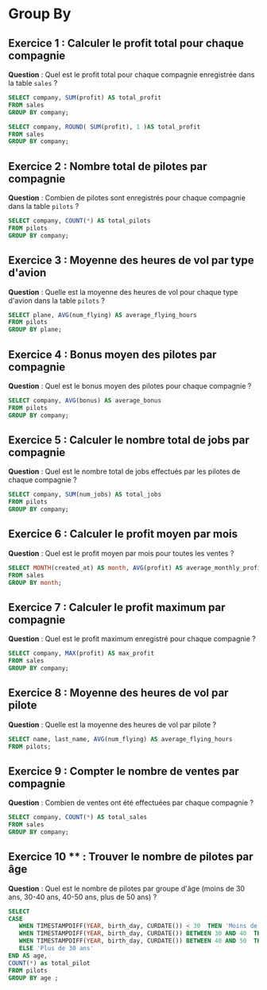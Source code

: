 # Group By 

## Exercice 1 : Calculer le profit total pour chaque compagnie

**Question** : Quel est le profit total pour chaque compagnie enregistrée dans la table `sales` ?

```sql
SELECT company, SUM(profit) AS total_profit
FROM sales
GROUP BY company;

SELECT company, ROUND( SUM(profit), 1 )AS total_profit
FROM sales
GROUP BY company;
```

## Exercice 2 : Nombre total de pilotes par compagnie

**Question** : Combien de pilotes sont enregistrés pour chaque compagnie dans la table `pilots` ?

```sql
SELECT company, COUNT(*) AS total_pilots
FROM pilots
GROUP BY company;
```

## Exercice 3 : Moyenne des heures de vol par type d'avion

**Question** : Quelle est la moyenne des heures de vol pour chaque type d'avion dans la table `pilots` ?

```sql
SELECT plane, AVG(num_flying) AS average_flying_hours
FROM pilots
GROUP BY plane;
```

## Exercice 4 : Bonus moyen des pilotes par compagnie

**Question** : Quel est le bonus moyen des pilotes pour chaque compagnie ?

```sql
SELECT company, AVG(bonus) AS average_bonus
FROM pilots
GROUP BY company;
```

## Exercice 5 : Calculer le nombre total de jobs par compagnie

**Question** : Quel est le nombre total de jobs effectués par les pilotes de chaque compagnie ?

```sql
SELECT company, SUM(num_jobs) AS total_jobs
FROM pilots
GROUP BY company;
```

## Exercice 6 : Calculer le profit moyen par mois

**Question** : Quel est le profit moyen par mois pour toutes les ventes ?

```sql
SELECT MONTH(created_at) AS month, AVG(profit) AS average_monthly_profit
FROM sales
GROUP BY month;
```

## Exercice 7 : Calculer le profit maximum par compagnie

**Question** : Quel est le profit maximum enregistré pour chaque compagnie ?

```sql
SELECT company, MAX(profit) AS max_profit
FROM sales
GROUP BY company;
```

## Exercice 8 : Moyenne des heures de vol par pilote

**Question** : Quelle est la moyenne des heures de vol par pilote ?

```sql
SELECT name, last_name, AVG(num_flying) AS average_flying_hours
FROM pilots;
```

## Exercice 9 : Compter le nombre de ventes par compagnie

**Question** : Combien de ventes ont été effectuées par chaque compagnie ?

```sql
SELECT company, COUNT(*) AS total_sales
FROM sales
GROUP BY company;
```

## Exercice 10 ** : Trouver le nombre de pilotes par âge

**Question** : Quel est le nombre de pilotes par groupe d'âge (moins de 30 ans, 30-40 ans, 40-50 ans, plus de 50 ans) ?

```sql
SELECT 
CASE 
   WHEN TIMESTAMPDIFF(YEAR, birth_day, CURDATE()) < 30  THEN 'Moins de 30 ans' 
   WHEN TIMESTAMPDIFF(YEAR, birth_day, CURDATE()) BETWEEN 30 AND 40  THEN '30-40 ans' 
   WHEN TIMESTAMPDIFF(YEAR, birth_day, CURDATE()) BETWEEN 40 AND 50  THEN '40-50 ans' 
   ELSE 'Plus de 30 ans'
END AS age,
COUNT(*) as total_pilot
FROM pilots
GROUP BY age ;
```